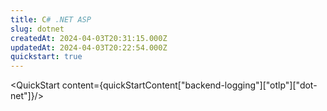 ```yaml
---
title: C# .NET ASP
slug: dotnet
createdAt: 2024-04-03T20:31:15.000Z
updatedAt: 2024-04-03T20:22:54.000Z
quickstart: true
---
```


<QuickStart content={quickStartContent["backend-logging"]["otlp"]["dot-net"]}/>
